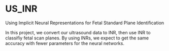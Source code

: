 # US_INR
Using Implicit Neural Representations for Fetal Standard Plane Identification

In this project, we convert our ultrasound data to INR, then use INR to classifiy fetal scan planes. By using INRs, we expect to get the same accuracy with fewer parameters for the neural networks.
